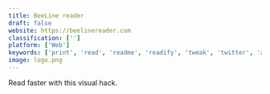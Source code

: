 ```yaml
---
title: BeeLine reader
draft: false 
website: https://beelinereader.com
classification: ['']
platform: ['Web']
keywords: ['print', 'read', 'readme', 'readify', 'tweak', 'twitter', 'across', 'ios']
image: logo.png
---
```

Read faster with this visual hack.